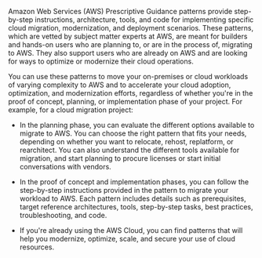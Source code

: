 Amazon Web Services (AWS) Prescriptive Guidance patterns provide step-by-step instructions, architecture, tools, and code for implementing specific cloud migration, modernization, and deployment scenarios. These patterns, which are vetted by subject matter experts at AWS, are meant for builders and hands-on users who are planning to, or are in the process of, migrating to AWS. They also support users who are already on AWS and are looking for ways to optimize or modernize their cloud operations.

You can use these patterns to move your on-premises or cloud workloads of varying complexity to AWS and to accelerate your cloud adoption, optimization, and modernization efforts, regardless of whether you're in the proof of concept, planning, or implementation phase of your project. For example, for a cloud migration project:

- In the planning phase, you can evaluate the different options available to migrate to AWS. You can choose the right pattern that fits your needs, depending on whether you want to relocate, rehost, replatform, or rearchitect. You can also understand the different tools available for migration, and start planning to procure licenses or start initial conversations with vendors.

- In the proof of concept and implementation phases, you can follow the step-by-step instructions provided in the pattern to migrate your workload to AWS. Each pattern includes details such as prerequisites, target reference architectures, tools, step-by-step tasks, best practices, troubleshooting, and code.

- If you're already using the AWS Cloud, you can find patterns that will help you modernize, optimize, scale, and secure your use of cloud resources.
